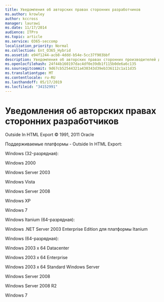 ```yaml
---
title: Уведомления об авторских правах сторонних разработчиков
ms.author: krowley
author: kccross
manager: laurawi
ms.date: 11/17/2014
audience: ITPro
ms.topic: article
ms.service: O365-seccomp
localization_priority: Normal
ms.collection: Ent_O365_Hybrid
ms.assetid: e94f1244-acb8-4ddd-b54e-5cc37f903bbf
description: Уведомления об авторских правах сторонних производителей для различных услуг Майкрософт
ms.openlocfilehash: 24f44b160197dac4df0e39db1f115b0de6a6c135
ms.sourcegitcommit: 9d67cb52544321a430343d39eb336112c1a11d35
ms.translationtype: MT
ms.contentlocale: ru-RU
ms.lasthandoff: 05/17/2019
ms.locfileid: "34152991"
---
```

# <a name="third-party-copyright-notices"></a>Уведомления об авторских правах сторонних разработчиков

Outside In HTML Export © 1991, 2011 Oracle
  
Поддерживаемые платформы - Outside In HTML Export:
  
Windows (32-разрядная):
  
Windows 2000
  
Windows Server 2003
  
Windows Vista
  
Windows Server 2008
  
Windows XP
  
Windows 7
  
Windows Itanium (64-разрядная):
  
Windows .NET Server 2003 Enterprise Edition для платформы Itanium
  
Windows (64-разрядная):
  
Windows 2003 x 64 Datacenter
  
Windows 2003 x 64 Enterprise
  
Windows 2003 x 64 Standard Windows Server
  
Windows Server 2008
  
Windows Server 2008 R2
  
Windows 7
  

